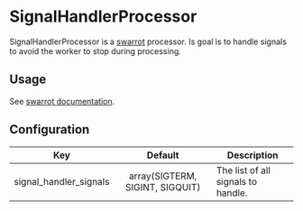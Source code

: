 # SignalHandlerProcessor

SignalHandlerProcessor is a [swarrot](https://github.com/swarrot/swarrot) processor.
Is goal is to handle signals to avoid the worker to stop during processing.

## Usage

See [swarrot documentation](https://github.com/swarrot/swarrot).

## Configuration

|Key                   |Default                        |Description                       |
|:--------------------:|:-----------------------------:|----------------------------------|
|signal_handler_signals|array(SIGTERM, SIGINT, SIGQUIT)|The list of all signals to handle.|
